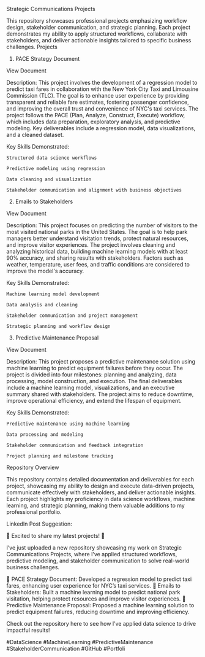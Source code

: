 Strategic Communications Projects

This repository showcases professional projects emphasizing workflow design, stakeholder communication, and strategic planning. Each project demonstrates my ability to apply structured workflows, collaborate with stakeholders, and deliver actionable insights tailored to specific business challenges.
Projects
1. PACE Strategy Document

View Document

Description:
This project involves the development of a regression model to predict taxi fares in collaboration with the New York City Taxi and Limousine Commission (TLC). The goal is to enhance user experience by providing transparent and reliable fare estimates, fostering passenger confidence, and improving the overall trust and convenience of NYC's taxi services. The project follows the PACE (Plan, Analyze, Construct, Execute) workflow, which includes data preparation, exploratory analysis, and predictive modeling. Key deliverables include a regression model, data visualizations, and a cleaned dataset.

Key Skills Demonstrated:

    Structured data science workflows

    Predictive modeling using regression

    Data cleaning and visualization

    Stakeholder communication and alignment with business objectives

2. Emails to Stakeholders

View Document

Description:
This project focuses on predicting the number of visitors to the most visited national parks in the United States. The goal is to help park managers better understand visitation trends, protect natural resources, and improve visitor experiences. The project involves cleaning and analyzing historical data, building machine learning models with at least 90% accuracy, and sharing results with stakeholders. Factors such as weather, temperature, user fees, and traffic conditions are considered to improve the model's accuracy.

Key Skills Demonstrated:

    Machine learning model development

    Data analysis and cleaning

    Stakeholder communication and project management

    Strategic planning and workflow design

3. Predictive Maintenance Proposal

View Document

Description:
This project proposes a predictive maintenance solution using machine learning to predict equipment failures before they occur. The project is divided into four milestones: planning and analyzing, data processing, model construction, and execution. The final deliverables include a machine learning model, visualizations, and an executive summary shared with stakeholders. The project aims to reduce downtime, improve operational efficiency, and extend the lifespan of equipment.

Key Skills Demonstrated:

    Predictive maintenance using machine learning

    Data processing and modeling

    Stakeholder communication and feedback integration

    Project planning and milestone tracking

Repository Overview

This repository contains detailed documentation and deliverables for each project, showcasing my ability to design and execute data-driven projects, communicate effectively with stakeholders, and deliver actionable insights. Each project highlights my proficiency in data science workflows, machine learning, and strategic planning, making them valuable additions to my professional portfolio.

LinkedIn Post Suggestion:

🚀 Excited to share my latest projects! 🚀

I’ve just uploaded a new repository showcasing my work on Strategic Communications Projects, where I’ve applied structured workflows, predictive modeling, and stakeholder communication to solve real-world business challenges.

🔹 PACE Strategy Document: Developed a regression model to predict taxi fares, enhancing user experience for NYC’s taxi services.
🔹 Emails to Stakeholders: Built a machine learning model to predict national park visitation, helping protect resources and improve visitor experiences.
🔹 Predictive Maintenance Proposal: Proposed a machine learning solution to predict equipment failures, reducing downtime and improving efficiency.

Check out the repository here to see how I’ve applied data science to drive impactful results!

#DataScience #MachineLearning #PredictiveMaintenance #StakeholderCommunication #GitHub #Portfoli
